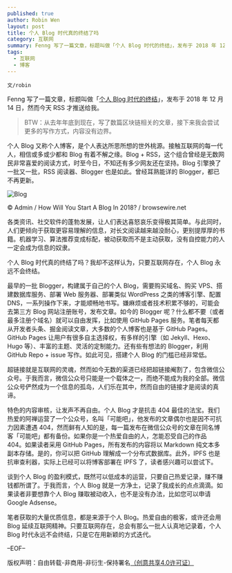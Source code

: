 ```yaml
---
published: true
author: Robin Wen
layout: post
title: 个人 Blog 时代真的终结了吗
category: 互联网
summary: Fenng 写了一篇文章，标题叫做「个人 Blog 时代的终结」，发布于 2018 年 12 月 14 日，然而今天 RSS 才推送给我。笔者获取的大量优质信息，都是来源于个人 Blog。热爱自由的即刻，或许还会用 Blog 延续互联网精神。只要互联网存在，总会有那么一批人认真地记录着，个人 Blog 时代永远不会终结，只是它在用新颖的方式迭代。
tags:
  - 互联网
  - 博客
---
```


`文/robin`

Fenng 写了一篇文章，标题叫做「[个人 Blog 时代的终结](http://dbanotes.net/review/blog-is-over.html)」，发布于 2018 年 12 月 14 日，然而今天 RSS 才推送给我。

> BTW：从去年年底到现在，写了数篇区块链相关的文章，接下来我会尝试更多的写作方式，内容没有边界。

个人 Blog 又称个人博客，是个人表达所思所想的世外桃源。接触互联网的每一代人，相信或多或少都和 Blog 有着不解之缘。Blog + RSS，这个组合曾经是无数网民非常喜爱的阅读方式，时至今日，不知还有多少网友还在坚持。Blog 引擎换了一批又一批，RSS 阅读器、Blogger 也是如此。曾经耳熟能详的 Blogger，都已不再更新。

![Blog](https://cdn.wenguobing.com/qql5WdN.jpg)

© Admin / How Will You Start A Blog In 2018? / browsewire.net

各类资讯、社交软件的蓬勃发展，让人们表达喜怒哀乐变得极其简单。与此同时，人们更倾向于获取更容易理解的信息，对长文阅读越来越没耐心，更别提厚厚的书籍。机器学习、算法推荐变成标配，被动获取而不是主动获取，没有自控能力的人一定会成为信息的奴隶。

个人 Blog 时代真的终结了吗？我却不这样认为，只要互联网存在，个人 Blog 永远不会终结。

最早的一批 Blogger，构建属于自己的个人 Blog，需要购买域名、购买 VPS、搭建数据库服务、部署 Web 服务器、部署类似 WordPress 之类的博客引擎、配置 DNS，一系列操作下来，才能顺畅地书写。嫌麻烦或者技术积累不够的，可能会去第三方 Blog 网站注册账号，发布文章。如今的 Blogger 呢？什么都不要（或者最多注册个域名）就可以自由发挥，比如使用 GitHub Pages 服务。笔者每天都从开发者头条、掘金阅读文章，大多数的个人博客也是基于 GitHub Pages。GitHub Pages 让用户有很多自主选择权，有多样的引擎（如 Jekyll、Hexo、Hugo 等）、丰富的主题、灵活的定制能力。还有些有想法的 Blogger，利用 GitHub Repo + issue 写作。如此可见，搭建个人 Blog 的门槛已经非常低。

超链接就是互联网的灵魂，然而如今无数的渠道已经把超链接阉割了，包含微信公众号。于我而言，微信公众号只能是一个载体之一，而绝不能成为我的全部。微信公众号俨然成为一个信息的孤岛，人们乐在其中，然而自由的链接才是阅读的真谛。

特色的内容审核，让发声不再自由。个人 Blog 才是抗击 404 最佳的法宝。我们热爱的阿禅运营了一个公众号，名叫「可能吧」，他发布的文章偶尔也是因不可抗力因素遭遇 404，然而鲜有人知的是，每一篇发布在微信公众号的文章在同名博客「可能吧」都有备份。如果你是一个热爱自由的人，怎能忍受自己的作品 404。如果读者采用 GitHub Pages，所有发布的内容将以 Markdown 纯文本多副本存储。是的，你可以把 GitHub 理解成一个分布式数据库。此外，IPFS 也是抗审查利器，实际上已经可以将博客部署在 IPFS 了，读者感兴趣可以尝试下。

谈到个人 Blog 的盈利模式，既然可以低成本的运营，只要自己热爱记录，赚不赚钱都所谓了。于我而言，个人 Blog 就是一方净土，记录了我成长的点点滴滴。如果读者非要想靠个人 Blog 赚取被动收入，也不是没有办法，比如您可以申请 Google Adsense。

笔者获取的大量优质信息，都是来源于个人 Blog。热爱自由的极客，或许还会用 Blog 延续互联网精神。只要互联网存在，总会有那么一批人认真地记录着，个人 Blog 时代永远不会终结，只是它在用新颖的方式迭代。

–EOF–

版权声明：自由转载-非商用-非衍生-保持署名<a href="http://creativecommons.org/licenses/by-nc-nd/4.0/deed.zh" target="_blank">（创意共享4.0许可证）</a>


